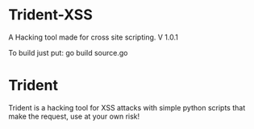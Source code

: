 # Trident-XSS
A Hacking tool made for cross site scripting. V 1.0.1

To build just put: go build source.go

# Trident
Trident is a hacking tool for XSS attacks with simple python scripts that make the request, use at your own risk!
